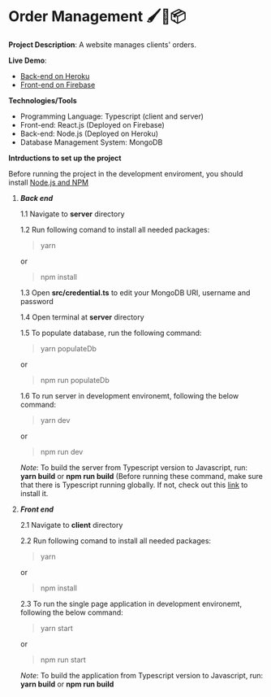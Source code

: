 # Order Management 🖌📗📦

__Project Description__: A website manages clients' orders.

__Live Demo__:
 - [Back-end on Heroku](https://order-managment.herokuapp.com/api/orders)
 - [Front-end on Firebase](https://order-mag.firebaseapp.com/)

__Technologies/Tools__
 - Programming Language: Typescript (client and server)
 - Front-end: React.js (Deployed on Firebase)
 - Back-end: Node.js (Deployed on Heroku)
 - Database Management System: MongoDB

__Intrductions to set up the project__

Before running the project in the development enviroment, you should install [Node.js and NPM](https://nodejs.org/en/)

   1. **_Back end_**
      
      1.1 Navigate to __server__ directory
      
      1.2 Run following comand to install all needed packages:
                
      > yarn 
      
      or
      
      > npm install
      
      1.3 Open __src/credential.ts__ to edit your MongoDB URI, username and password
      
      1.4 Open terminal at __server__ directory
      
      1.5 To populate database, run the following command:
      
      > yarn populateDb
      
      or
      
      > npm run populateDb
      
      1.6 To run server in development environemt, following the below command:
      
      > yarn dev
      
      or 
      
      > npm run dev
      
      _Note_: To build the server from Typescript version to Javascript, run: __yarn build__ or __npm run build__ (Before running these command, make sure that there is Typescript running globally. If not, check out this [link](https://www.typescriptlang.org/index.html#download-links) to install it.

   2. **_Front end_**
   
       2.1 Navigate to __client__ directory
      
      2.2 Run following comand to install all needed packages:
                
      > yarn 
      
      or
      
      > npm install
      
      2.3 To run the single page application in development environemt, following the below command:
      
      > yarn start
      
      or 
      
      > npm run start
      
      _Note_: To build the application from Typescript version to Javascript, run: __yarn build__ or __npm run build__
      
